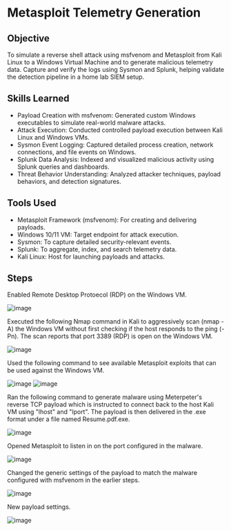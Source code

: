 # Metasploit Telemetry Generation

## Objective

To simulate a reverse shell attack using msfvenom and Metasploit from Kali Linux to a Windows Virtual Machine and to generate malicious telemetry data. Capture and verify the logs using Sysmon and Splunk, helping validate the detection pipeline in a home lab SIEM setup.

## Skills Learned

- Payload Creation with msfvenom: Generated custom Windows executables to simulate real-world malware attacks.
- Attack Execution: Conducted controlled payload execution between Kali Linux and Windows VMs.
- Sysmon Event Logging: Captured detailed process creation, network connections, and file events on Windows.
- Splunk Data Analysis: Indexed and visualized malicious activity using Splunk queries and dashboards.
- Threat Behavior Understanding: Analyzed attacker techniques, payload behaviors, and detection signatures.

## Tools Used

- Metasploit Framework (msfvenom): For creating and delivering payloads.
- Windows 10/11 VM: Target endpoint for attack execution.
- Sysmon: To capture detailed security-relevant events.
- Splunk: To aggregate, index, and search telemetry data.
- Kali Linux: Host for launching payloads and attacks.

## Steps

Enabled Remote Desktop Protoecol (RDP) on the Windows VM.

![image](https://github.com/user-attachments/assets/97fb841c-4e35-4c95-ae7c-abdb1699edd7)

Executed the following Nmap command in Kali to aggressively scan (nmap -A) the Windows VM without first checking if the host responds to the ping (-Pn). The scan reports that port 3389 (RDP) is open on the Windows VM.

![image](https://github.com/user-attachments/assets/42a65f0e-5b7d-4481-8bb0-25367ddbc761)

Used the following command to see available Metasploit exploits that can be used against the Windows VM.

![image](https://github.com/user-attachments/assets/be62d66f-eb83-4b86-9826-8fa39c0a978e)
![image](https://github.com/user-attachments/assets/d746e137-3f71-4dcf-8cca-53f7dcd58f0b)

Ran the following command to generate malware using Meterpeter's reverse TCP payload which is instructed to connect back to the host Kali VM using "lhost" and "lport". The payload is then delivered in the .exe format under a file named Resume.pdf.exe.

![image](https://github.com/user-attachments/assets/2323e4a7-f071-43f1-bde4-9301a840ffe5)

Opened Metasploit to listen in on the port configured in the malware.

![image](https://github.com/user-attachments/assets/e31a0770-e081-410d-bcb8-049a5d163e8d)

Changed the generic settings of the payload to match the malware configured with msfvenom in the earlier steps.

![image](https://github.com/user-attachments/assets/e579efef-7839-4847-ad7e-d3ce482b756c)

New payload settings.

![image](https://github.com/user-attachments/assets/8ce349f0-d748-4228-96a8-66a0350f9ea9)





